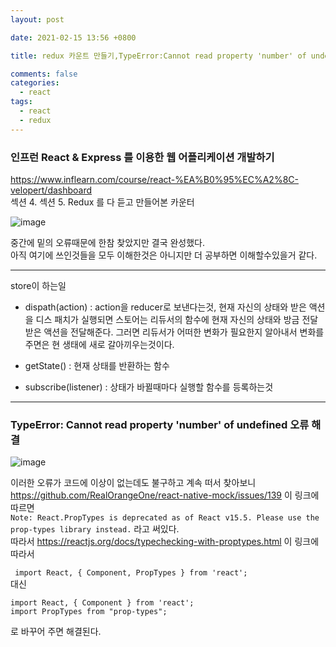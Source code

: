 ```yaml
---
layout: post

date: 2021-02-15 13:56 +0800

title: redux 카운트 만들기,TypeError:Cannot read property 'number' of undefined

comments: false
categories: 
  - react
tags: 
  - react
  - redux
---
```

### 인프런 React & Express 를 이용한 웹 어플리케이션 개발하기

https://www.inflearn.com/course/react-%EA%B0%95%EC%A2%8C-velopert/dashboard   
섹션 4. 섹션 5. Redux 를 다 듣고 만들어본 카운터 

![image](https://user-images.githubusercontent.com/49177223/107945090-757eed80-6fd2-11eb-96c0-36a21fa92dd1.png)

중간에 밑의 오류때문에 한참 찾았지만 결국 완성했다.   
아직 여기에 쓰인것들을 모두 이해한것은 아니지만 더 공부하면 이해할수있을거 같다. 



- - -

store이 하는일 
- dispath(action) : action을 reducer로 보낸다는것, 현재 자신의 상태와 받은 액션을
    디스 패치가 실행되면 스토어는 리듀서의 함수에 현재 자신의 상태와 방금 전달받은 액션을 전달해준다. 
    그러면 리듀서가 어떠한 변화가 필요한지 알아내서 변화를 주면은 현 생태에 새로 갈아끼우는것이다. 

- getState() : 현재 상태를 반환하는 함수
- subscribe(listener) : 상태가 바뀔때마다 실행할 함수를 등록하는것
- - -

### TypeError: Cannot read property 'number' of undefined 오류 해결 
![image](https://user-images.githubusercontent.com/49177223/107945456-ff2ebb00-6fd2-11eb-8a02-7ed8c9284ae4.png)



이러한 오류가 코드에 이상이 없는데도 불구하고 계속 떠서 찾아보니 
https://github.com/RealOrangeOne/react-native-mock/issues/139 이 링크에 따르면   
 `Note: React.PropTypes is deprecated as of React v15.5. Please use the prop-types library instead.` 라고 써있다.    
따라서 https://reactjs.org/docs/typechecking-with-proptypes.html 이 링크에 따라서   

` import React, { Component, PropTypes } from 'react';`    
대신 
```
import React, { Component } from 'react';   
import PropTypes from "prop-types"; 
```
로 바꾸어 주면 해결된다. 
